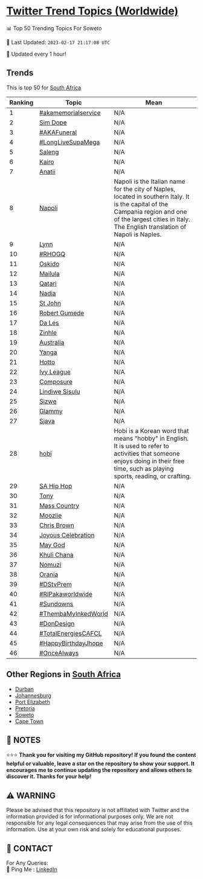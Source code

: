 [Twitter Trend Topics (Worldwide)](https://github.com/ErcinDedeoglu/Twitter-Trend-Topics)
==========


📊 Top 50 Trending Topics For Soweto

📆 Last Updated: `2023-02-17 21:17:08 UTC`

🔧 Updated every 1 hour!


## Trends

This is top 50 for [South Africa](</South Africa>)

| Ranking | Topic | Mean |
| ------- | ------------ | ------------ |
| 1 | [#akamemorialservice](http://twitter.com/search?q=%23akamemorialservice) | N/A |
| 2 | [Sim Dope](http://twitter.com/search?q=Sim+Dope) | N/A |
| 3 | [#AKAFuneral](http://twitter.com/search?q=%23AKAFuneral) | N/A |
| 4 | [#LongLiveSupaMega](http://twitter.com/search?q=%23LongLiveSupaMega) | N/A |
| 5 | [Saleng](http://twitter.com/search?q=Saleng) | N/A |
| 6 | [Kairo](http://twitter.com/search?q=Kairo) | N/A |
| 7 | [Anatii](http://twitter.com/search?q=Anatii) | N/A |
| 8 | [Napoli](http://twitter.com/search?q=Napoli) | Napoli is the Italian name for the city of Naples, located in southern Italy. It is the capital of the Campania region and one of the largest cities in Italy. The English translation of Napoli is Naples. |
| 9 | [Lynn](http://twitter.com/search?q=Lynn) | N/A |
| 10 | [#RHOGQ](http://twitter.com/search?q=%23RHOGQ) | N/A |
| 11 | [Oskido](http://twitter.com/search?q=Oskido) | N/A |
| 12 | [Mailula](http://twitter.com/search?q=Mailula) | N/A |
| 13 | [Qatari](http://twitter.com/search?q=Qatari) | N/A |
| 14 | [Nadia](http://twitter.com/search?q=Nadia) | N/A |
| 15 | [St John](http://twitter.com/search?q=St+John) | N/A |
| 16 | [Robert Gumede](http://twitter.com/search?q=Robert+Gumede) | N/A |
| 17 | [Da Les](http://twitter.com/search?q=Da+Les) | N/A |
| 18 | [Zinhle](http://twitter.com/search?q=Zinhle) | N/A |
| 19 | [Australia](http://twitter.com/search?q=Australia) | N/A |
| 20 | [Yanga](http://twitter.com/search?q=Yanga) | N/A |
| 21 | [Hotto](http://twitter.com/search?q=Hotto) | N/A |
| 22 | [Ivy League](http://twitter.com/search?q=Ivy+League) | N/A |
| 23 | [Composure](http://twitter.com/search?q=Composure) | N/A |
| 24 | [Lindiwe Sisulu](http://twitter.com/search?q=Lindiwe+Sisulu) | N/A |
| 25 | [Sizwe](http://twitter.com/search?q=Sizwe) | N/A |
| 26 | [Glammy](http://twitter.com/search?q=Glammy) | N/A |
| 27 | [Sjava](http://twitter.com/search?q=Sjava) | N/A |
| 28 | [hobi](http://twitter.com/search?q=hobi) | Hobi is a Korean word that means "hobby" in English. It is used to refer to activities that someone enjoys doing in their free time, such as playing sports, reading, or crafting. |
| 29 | [SA Hip Hop](http://twitter.com/search?q=SA+Hip+Hop) | N/A |
| 30 | [Tony](http://twitter.com/search?q=Tony) | N/A |
| 31 | [Mass Country](http://twitter.com/search?q=Mass+Country) | N/A |
| 32 | [Moozlie](http://twitter.com/search?q=Moozlie) | N/A |
| 33 | [Chris Brown](http://twitter.com/search?q=Chris+Brown) | N/A |
| 34 | [Joyous Celebration](http://twitter.com/search?q=Joyous+Celebration) | N/A |
| 35 | [May God](http://twitter.com/search?q=May+God) | N/A |
| 36 | [Khuli Chana](http://twitter.com/search?q=Khuli+Chana) | N/A |
| 37 | [Nomuzi](http://twitter.com/search?q=Nomuzi) | N/A |
| 38 | [Orania](http://twitter.com/search?q=Orania) | N/A |
| 39 | [#DStvPrem](http://twitter.com/search?q=%23DStvPrem) | N/A |
| 40 | [#RIPakaworldwide](http://twitter.com/search?q=%23RIPakaworldwide) | N/A |
| 41 | [#Sundowns](http://twitter.com/search?q=%23Sundowns) | N/A |
| 42 | [#ThembaMyInkedWorld](http://twitter.com/search?q=%23ThembaMyInkedWorld) | N/A |
| 43 | [#DonDesign](http://twitter.com/search?q=%23DonDesign) | N/A |
| 44 | [#TotalEnergiesCAFCL](http://twitter.com/search?q=%23TotalEnergiesCAFCL) | N/A |
| 45 | [#HappyBirthdayJhope](http://twitter.com/search?q=%23HappyBirthdayJhope) | N/A |
| 46 | [#OnceAlways](http://twitter.com/search?q=%23OnceAlways) | N/A |



## Other Regions in [South Africa](</South Africa>)

* [Durban](</South Africa/Durban.md>)
* [Johannesburg](</South Africa/Johannesburg.md>)
* [Port Elizabeth](</South Africa/Port Elizabeth.md>)
* [Pretoria](</South Africa/Pretoria.md>)
* [Soweto](</South Africa/Soweto.md>)
* [Cape Town](</South Africa/Cape Town.md>)



## 📝 NOTES

⭐⭐⭐ **Thank you for visiting my GitHub repository! If you found the content helpful or valuable, leave a star on the repository to show your support. It encourages me to continue updating the repository and allows others to discover it. Thanks for your help!**


## ⚠️ WARNING

Please be advised that this repository is not affiliated with Twitter and the information provided is for informational purposes only. We are not responsible for any legal consequences that may arise from the use of this information. Use at your own risk and solely for educational purposes.


## 📨 CONTACT

 For Any Queries:  
            🏓 Ping Me : [LinkedIn](https://www.linkedin.com/in/ercindedeoglu/)

